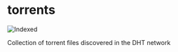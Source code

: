 torrents 
========
![Indexed](https://img.shields.io/badge/indexed-232778-blue)

Collection of torrent files discovered in the DHT network
